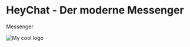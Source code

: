 # HeyChat - Der moderne Messenger
Messenger

<img src="HeyChat/app/src/main/HeyIcon-web.png" alt="My cool logo"/>
